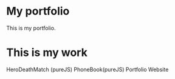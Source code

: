 # My portfolio
This is my portfolio.

# This is my work
HeroDeathMatch (pureJS)
PhoneBook(pureJS)
Portfolio Website